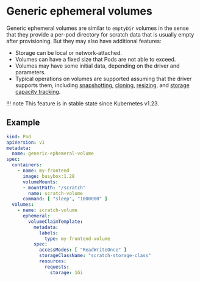 # Generic ephemeral volumes

Generic ephemeral volumes are similar to `emptyDir` volumes in the sense that they provide a per-pod directory for scratch data that is usually empty after provisioning. But they may also have additional features:

- Storage can be local or network-attached.
- Volumes can have a fixed size that Pods are not able to exceed.
- Volumes may have some initial data, depending on the driver and parameters.
- Typical operations on volumes are supported assuming that the driver supports them, including [snapshotting](https://kubernetes.io/docs/concepts/storage/volume-snapshots/), [cloning](https://kubernetes.io/docs/concepts/storage/volume-pvc-datasource/), [resizing](https://kubernetes.io/docs/concepts/storage/persistent-volumes/#expanding-persistent-volumes-claims), and [storage capacity tracking](https://kubernetes.io/docs/concepts/storage/storage-capacity/).

!!! note
    This feature is in stable state since Kubernetes v1.23.


## Example

```yaml
kind: Pod
apiVersion: v1
metadata:
  name: generic-ephemeral-volume
spec:
  containers:
    - name: my-frontend
      image: busybox:1.28
      volumeMounts:
      - mountPath: "/scratch"
        name: scratch-volume
      command: [ "sleep", "1000000" ]
  volumes:
    - name: scratch-volume
      ephemeral:
        volumeClaimTemplate:
          metadata:
            labels:
              type: my-frontend-volume
          spec:
            accessModes: [ "ReadWriteOnce" ]
            storageClassName: "scratch-storage-class"
            resources:
              requests:
                storage: 1Gi
```
